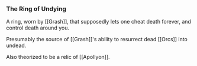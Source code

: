 ### The Ring of Undying

A ring, worn by [[Grash]], that supposedly lets one cheat death forever, and control death around you. 

Presumably the source of [[Grash]]'s ability to resurrect dead [[Orcs]] into undead. 

Also theorized to be a relic of [[Apollyon]]. 